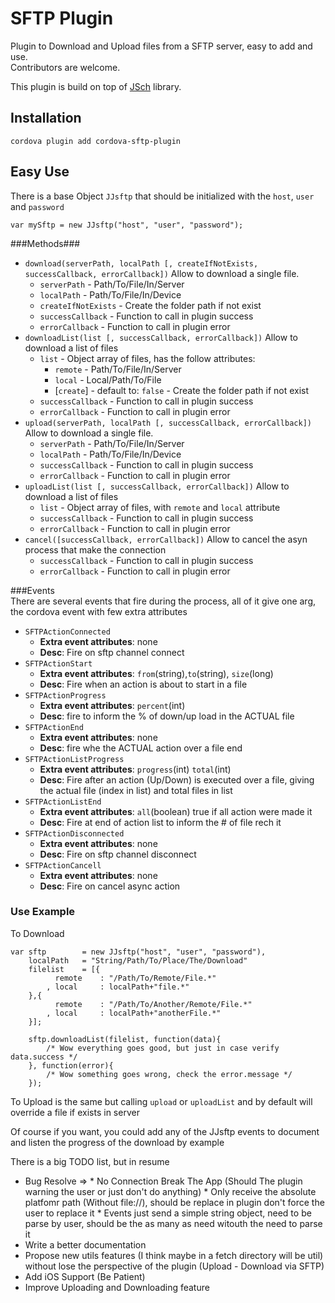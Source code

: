 SFTP Plugin
===

Plugin to Download and Upload files from a SFTP server, easy to add and use.  
Contributors are welcome.

This plugin is build on top of [JSch](http://www.jcraft.com/jsch/ "In case you want to be curious") library.

Installation
---

`cordova plugin add cordova-sftp-plugin`

Easy Use  
---  
  
  
There is a base Object `JJsftp` that should be initialized with the `host`, `user` and `password`
```
var mySftp = new JJsftp("host", "user", "password");
```
###Methods###

* `download(serverPath, localPath [, createIfNotExists, successCallback, errorCallback])` Allow to download a single file.
    * `serverPath` - Path/To/File/In/Server
    * `localPath` - Path/To/File/In/Device
    * `createIfNotExists` - Create the folder path if not exist
    * `successCallback` - Function to call in plugin success
    * `errorCallback` - Function to call in plugin error
* `downloadList(list [, successCallback, errorCallback])` Allow to download a list of files
    * `list` - Object array of files, has the follow attributes:
        * `remote` - Path/To/File/In/Server
        * `local` - Local/Path/To/File
        * [`create`] - default to: `false` - Create the folder path if not exist
    * `successCallback` - Function to call in plugin success
    * `errorCallback` - Function to call in plugin error
* `upload(serverPath, localPath [, successCallback, errorCallback])` Allow to download a single file.
    * `serverPath` - Path/To/File/In/Server
    * `localPath` - Path/To/File/In/Device
    * `successCallback` - Function to call in plugin success
    * `errorCallback` - Function to call in plugin error
* `uploadList(list [, successCallback, errorCallback])` Allow to download a list of files
    * `list` - Object array of files, with `remote` and `local` attribute
    * `successCallback` - Function to call in plugin success
    * `errorCallback` - Function to call in plugin error    
* `cancel([successCallback, errorCallback])` Allow to cancel the asyn process that make the connection
    * `successCallback` - Function to call in plugin success
    * `errorCallback` - Function to call in plugin error

###Events  
There are several events that fire during the process, all of it give one arg, the cordova event with few extra attributes  

* `SFTPActionConnected`
    * __Extra event attributes__: none
    * __Desc__: Fire on sftp channel connect
* `SFTPActionStart`
    * __Extra event attributes__: `from`(string),`to`(string), `size`(long)
    * __Desc__: Fire when an action is about to start in a file
* `SFTPActionProgress`
    * __Extra event attributes__: `percent`(int)
    * __Desc__: fire to inform the % of down/up load in the ACTUAL file
* `SFTPActionEnd`
    * __Extra event attributes__: none
    * __Desc__: fire whe the ACTUAL action over a file end
* `SFTPActionListProgress`
    * __Extra event attributes__: `progress`(int) `total`(int)
    * __Desc__: Fire after an action (Up/Down) is executed over a file, giving the actual file (index in list) and total files in list
* `SFTPActionListEnd`
    * __Extra event attributes__: `all`(boolean) true if all action were made it
    * __Desc__: Fire at end of action list to inform the # of file rech it
* `SFTPActionDisconnected`
    * __Extra event attributes__: none
    * __Desc__: Fire on sftp channel disconnect
* `SFTPActionCancell`
    * __Extra event attributes__: none
    * __Desc__: Fire on cancel async action

### Use Example
To Download
```
var sftp        = new JJsftp("host", "user", "password"),
    localPath   = "String/Path/To/Place/The/Download"
    filelist    = [{
          remote    : "/Path/To/Remote/File.*"
        , local     : localPath+"file.*"
    },{
          remote    : "/Path/To/Another/Remote/File.*"
        , local     : localPath+"anotherFile.*"
    }];

    sftp.downloadList(filelist, function(data){
        /* Wow everything goes good, but just in case verify data.success */
    }, function(error){
        /* Wow something goes wrong, check the error.message */       
    });
```
To Upload is the same but calling `upload` or `uploadList` and by default will override a file if exists in server

Of course if you want, you could add any of the JJsftp events to document and listen the progress of the download by example

There is a big TODO list, but in resume  

* Bug Resolve =>
      * No Connection Break The App (Should The plugin warning the user or just don't do anything)
      * Only receive the absolute platfomr path (Without file://), should be replace in plugin don't force the user to replace it
      * Events just send a simple string object, need to be parse by user, should be the as many as need witouth the need to parse it
* Write a better documentation
* Propose new utils features (I think maybe in a fetch directory will be util) without lose the perspective of the plugin (Upload - Download via SFTP)
* Add iOS Support (Be Patient)
* Improve Uploading and Downloading feature
